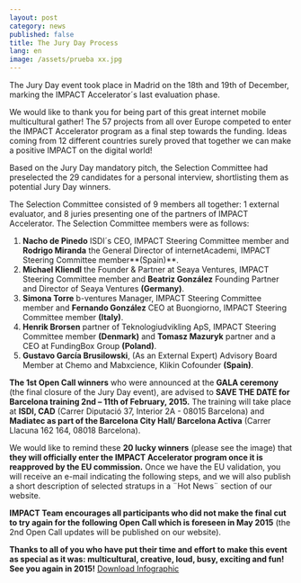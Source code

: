 ```yaml
---
layout: post
category: news
published: false
title: The Jury Day Process
lang: en
image: /assets/prueba xx.jpg
---
```


The Jury Day event took place in Madrid on the 18th and 19th of December, marking the IMPACT Accelerator´s last evaluation phase.

We would like to thank you for being part of this great internet mobile multicultural gather! 
The 57 projects from all over Europe competed to enter the IMPACT Accelerator program as a final step towards the funding. Ideas coming from 12 different countries surely proved that together we can make a positive IMPACT on the digital world! 

Based on the Jury Day mandatory pitch, the Selection Committee had preselected the 29 candidates for a personal interview, shortlisting them as potential Jury Day winners.

The Selection Committee consisted of 9 members all together: 1 external evaluator, and 8 juries presenting one of the partners of IMPACT Accelerator. 
   The Selection Committee members were as follows:
   1.	**Nacho de Pinedo** ISDI´s CEO, IMPACT Steering Committee member and **Rodrigo  Miranda** the General Director of internetAcademi, IMPACT Steering Committee member**(Spain)**.
   2.	**Michael Kliendl** the Founder & Partner at Seaya Ventures, IMPACT Steering Committee member and **Beatriz González** Founding Partner and Director of Seaya Ventures **(Germany)**.
   3.	**Simona Torre** b-ventures Manager, IMPACT Steering Committee member and **Fernando González** CEO at Buongiorno, IMPACT Steering Committee member **(Italy)**.
   4.	**Henrik Brorsen** partner of Teknologiudvikling ApS, IMPACT Steering Committee member **(Denmark)** and **Tomasz Mazuryk** partner and a CEO at FundingBox Group **(Poland)**. 
   5.	**Gustavo García Brusilowski**, (As an External Expert) Advisory Board Member at Chemo and Mabxcience, Klikin Cofounder **(Spain)**. 

**The 1st Open Call winners** who were announced at the **GALA ceremony** (the final closure of the Jury Day event), are advised to **SAVE THE DATE for Barcelona training 2nd – 11th of February, 2015.**
The training will take place at **ISDI, CAD** (Carrer Diputació 37, Interior 2A - 08015 Barcelona) and **Madiatec as part of the Barcelona City Hall/ Barcelona Activa** (Carrer Llacuna 162 164, 08018 Barcelona). 

We would like to remind these **20 lucky winners** (please see the image) that **they will officially enter the IMPACT Accelerator program once it is reapproved by the EU commission.** Once we have the EU validation, you will receive an e-mail indicating the following steps, and we will also publish a short description of selected stratups in a ¨Hot News¨ section of our website.

**IMPACT Team encourages all participants who did not make the final cut to try again for the following Open Call which is foreseen in May 2015** (the 2nd Open Call updates will be published on our website). 

**Thanks to all of you who have put their time and effort to make this event as special as it was: multicultural, creative, loud, busy, exciting and fun! See you again in 2015!**
<a href="/assets/prueba xx.jpg"><i class="icon-download-1"></i>Download Infographic</a>